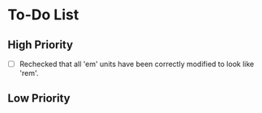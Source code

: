 # To-Do List

## High Priority

- [ ] Rechecked that all 'em' units have been correctly modified to look like 'rem'.

## Low Priority
